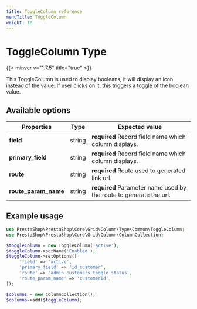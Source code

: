 ```yaml
---
title: ToggleColumn reference
menuTitle: ToggleColumn
weight: 10
---
```


# ToggleColumn Type
{{< minver v="1.7.5" title="true" >}}

This ToggleColumn is used to display booleans, it will display an icon instead of the value. If user clicks on it, this triggers a toggle of the boolean value.

## Available options

| Properties     | Type   | Expected value                                                                     |
| -------------- | ------ | ---------------------------------------------------------------------------------- |
| **field**      | string | **required** Record field name which column displays.                              |
| **primary_field**      | string | **required** Record field name which column displays.                              |
| **route** | string | **required** Route used to generated link url. |
| **route_param_name** | string | **required** Parameter name used by the route to generate the url. |

## Example usage

```php
use PrestaShop\PrestaShop\Core\Grid\Column\Type\Common\ToggleColumn;
use PrestaShop\PrestaShop\Core\Grid\Column\ColumnCollection;

$toggleColumn = new ToggleColumn('active');
$toggleColumn->setName('Enabled');
$toggleColumn->setOptions([
     'field' => 'active',
     'primary_field' => 'id_customer',
     'route' => 'admin_customers_toggle_status',
     'route_param_name' => 'customerId',
]);

$columns = new ColumnCollection();
$columns->add($toggleColumn);
```